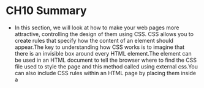 # CH10 Summary

* In this section, we will look at how to make your web pages more attractive, controlling the design of them using CSS.
CSS allows you to create rules that specify how the content of an element should appear.The key to understanding how CSS
works is to imagine that there is an invisible box around every HTML element.The <link> element can be used in an HTML document
to tell the browser where to find the CSS file used to style the page and this method called using external css.You can 
also include CSS rules within an HTML page by placing them inside a <style> element, which usually sits inside the 
<head> element of the page and this is called using external css . why uSe externaL StyLe SheetS? the answer is that  When building 
a website there are several advantages to placing your CSS rules in a separate style sheet.
 

* CSS treats each HTML element as if it appears inside  X its own box and uses rules to indicate how that element should look.
Rules are made up of selectors (that specify the  X elements the rule applies to) and declarations (that indicate what
these elements should look like).Different types of selectors allow you to target your  X rules at different elements.
Declarations are made up of two parts: the properties  X of the element that you want to change, and the values of 
those properties. For example, the font-family property sets the choice of font, and the value arial specifies Arial
as the preferred typeface.CSS rules usually appear in a separate document,  X although they may appear within an HTML page.


# CH11 Summary

1. Color not only brings your site to life, but also helps  X convey the mood and evokes reactions.
2. There are three ways to specify colors in CSS:RGB values, hex codes, and color names
3. Color pickers can help you find the color you want
4. It is important to ensure that there is enough contrast  X between any text and the background color (otherwise people will not be able to read your content).
5. CSS3 has introduced an extra value for RGB colors to  X indicate opacity. It is known as RGBA.
6. CSS3 also allows you to specify colors as HSL values,  X with an optional opacity value. It is known as HSLA.







 
